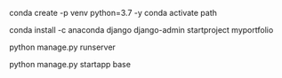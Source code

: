 conda create -p venv python=3.7 -y
conda activate path

conda install -c anaconda django
django-admin startproject myportfolio

python manage.py runserver

python manage.py startapp base